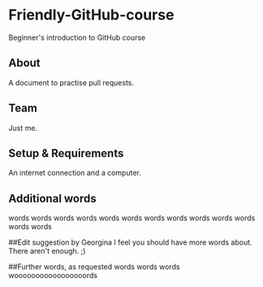 # Friendly-GitHub-course
Beginner's introduction to GitHub course

## About
A document to practise pull requests.

## Team
Just me.

## Setup & Requirements
An internet connection and a computer.

## Additional words
words words words words words words words words words words words words words

##Edit suggestion by Georgina
I feel you should have more words about. There aren't enough. ;)

##Further words, as requested
words words words wooooooooooooooooords
